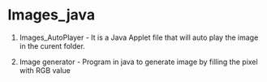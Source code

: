 # Images_java

1. Images_AutoPlayer - It is a Java Applet file that will auto play the image in the curent folder. 

2. Image generator - Program in java to generate image by filling the pixel with RGB value

